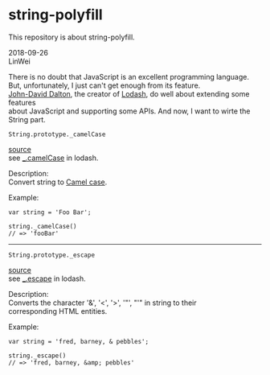 # string-polyfill
This repository is about string-polyfill.
              
2018-09-26     
LinWei            
             
There is no doubt that JavaScript is an excellent programming language.    
But, unfortunately, I just can't get enough from its feature.     
[John-David Dalton](https://github.com/jdalton), the creator of [Lodash](https://lodash.com/), do well about extending some 
features        
about JavaScript and supporting some APIs. And now, I want to wirte the 
String part.     
      
```
String.prototype._camelCase
```       
[source](https://github.com/asilinwei/string-polyfill/blob/master/src/camelCase.js)     
see [_.camelCase](https://lodash.com/docs/4.17.10#camelCase) in lodash. 

Description:   
Convert string to [Camel case](https://en.wikipedia.org/wiki/Camel_case).     

Example:   
```
var string = 'Foo Bar';

string._camelCase()
// => 'fooBar'
```      
----------------------------------
```
String.prototype._escape
```   
[source](https://github.com/asilinwei/string-polyfill/blob/master/src/escape.js)    
see [_.escape](https://lodash.com/docs/4.17.10#escape) in lodash.    
     
Description:     
Converts the character '&', '<', '>', '"', "'" in string to their    
corresponding HTML entities.    

Example:   
```
var string = 'fred, barney, & pebbles';

string._escape()
// => 'fred, barney, &amp; pebbles'
```       